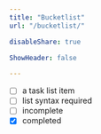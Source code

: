 ```yaml
---
title: "Bucketlist"
url: "/bucketlist/"

disableShare: true

ShowHeader: false

---
```


- [ ] a task list item
- [ ] list syntax required
- [ ] incomplete
- [x] completed